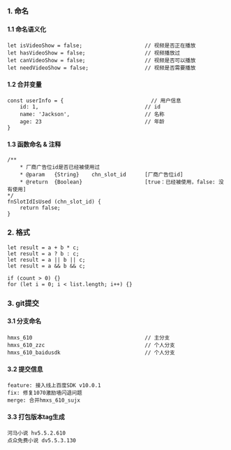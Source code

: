 ### 1. 命名

#### 1.1 命名语义化

```
let isVideoShow = false;                    // 视频是否正在播放
let hasVideoShow = false;                   // 视频播放过
let canVideoShow = false;                   // 视频是否可以播放
let needVideoShow = false;                  // 视频是否需要播放
```

#### 1.2 合并变量

```
const userInfo = {                            // 用户信息
    id: 1,                                  // id
    name: 'Jackson',                        // 名称
    age: 23                                 // 年龄
}
```

#### 1.3 函数命名 & 注释

```
/**
    * 厂商广告位id是否已经被使用过
    * @param   {String}    chn_slot_id      [厂商广告位id]
    * @return  {Boolean}                    [true：已经被使用，false: 没有使用]
*/
fnSlotIdIsUsed (chn_slot_id) {
    return false;
}
```

### 2. 格式

```
let result = a + b * c;
let result = a ? b : c;
let result = a || b || c;
let result = a && b && c;

if (count > 0) {}
for (let i = 0; i < list.length; i++) {}
```

### 3. git提交

#### 3.1 分支命名

```
hmxs_610                                    // 主分支
hmxs_610_zzc                                // 个人分支
hmxs_610_baidusdk                           // 个人分支
```

#### 3.2 提交信息

```
feature: 接入线上百度SDK v10.0.1
fix: 修复1070激励墙闪退问题
merge: 合并hmxs_610_sujx
```

#### 3.3 打包版本tag生成

```
河马小说 hv5.5.2.610
点众免费小说 dv5.5.3.130
```